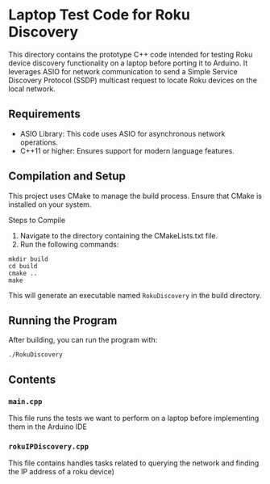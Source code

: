 # Laptop Test Code for Roku Discovery

This directory contains the prototype C++ code intended for testing Roku device discovery functionality on a laptop before 
porting it to Arduino. It leverages ASIO for network communication to send a Simple Service Discovery Protocol (SSDP) multicast
request to locate Roku devices on the local network.

## Requirements

- ASIO Library: This code uses ASIO for asynchronous network operations.
- C++11 or higher: Ensures support for modern language features.

## Compilation and Setup

This project uses CMake to manage the build process. Ensure that CMake is installed on your system.

Steps to Compile

1. Navigate to the directory containing the CMakeLists.txt file.
2. Run the following commands:
```shell
mkdir build
cd build
cmake ..
make
```

This will generate an executable named `RokuDiscovery` in the build directory.

## Running the Program

After building, you can run the program with:
```shell
./RokuDiscovery
```


## Contents

### `main.cpp`
This file runs the tests we want to perform on a laptop before implementing them in the Arduino IDE

### `rokuIPDiscovery.cpp`
This file contains handles tasks related to querying the network and finding the IP address of a roku device)
